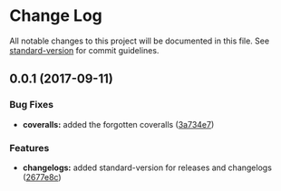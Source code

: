 # Change Log

All notable changes to this project will be documented in this file. See [standard-version](https://github.com/conventional-changelog/standard-version) for commit guidelines.

<a name="0.0.1"></a>
## 0.0.1 (2017-09-11)


### Bug Fixes

* **coveralls:** added the forgotten coveralls ([3a734e7](https://github.com/polymerx/generator-polymerx/commit/3a734e7))


### Features

* **changelogs:** added standard-version for releases and changelogs ([2677e8c](https://github.com/polymerx/generator-polymerx/commit/2677e8c))
